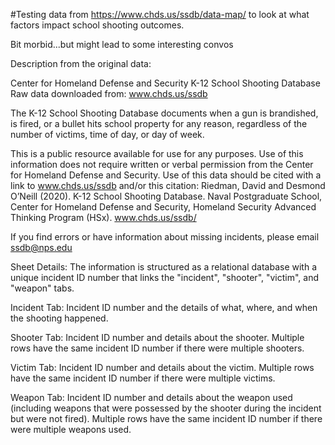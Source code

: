#Testing data from https://www.chds.us/ssdb/data-map/ to look at what factors impact school shooting outcomes.

Bit morbid...but might lead to some interesting convos

Description from the original data:

Center for Homeland Defense and Security
K-12 School Shooting Database
Raw data downloaded from: www.chds.us/ssdb

The K-12 School Shooting Database documents when a gun is brandished, is fired, or a bullet hits school property for any reason, regardless of the number of victims, time of day, or day of week.

This is a public resource available for use for any purposes. Use of this information does not require written or verbal permission from the Center for Homeland Defense and Security. Use of this data should be cited with a link to www.chds.us/ssdb and/or this citation:
Riedman, David and Desmond O’Neill (2020). K-12 School Shooting Database. Naval Postgraduate School, Center for Homeland Defense and Security, Homeland Security Advanced Thinking Program (HSx). www.chds.us/ssdb/

If you find errors or have information about missing incidents, please email ssdb@nps.edu 

Sheet Details:
The information is structured as a relational database with a unique incident ID number that links the "incident", "shooter", "victim", and "weapon" tabs.

Incident Tab: Incident ID number and the details of what, where, and when the shooting happened.

Shooter Tab: Incident ID number and details about the shooter. Multiple rows have the same incident ID number if there were multiple shooters.

Victim Tab: Incident ID number and details about the victim. Multiple rows have the same incident ID number if there were multiple victims.

Weapon Tab: Incident ID number and details about the weapon used (including weapons that were possessed by the shooter during the incident but were not fired). Multiple rows have the same incident ID number if there were multiple weapons used.
